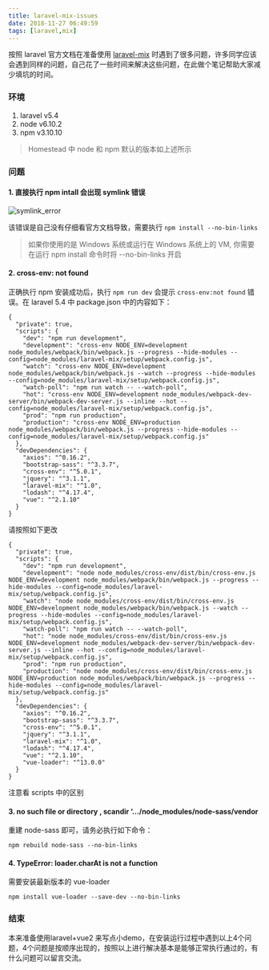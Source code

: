 ```yaml
---
title: laravel-mix-issues
date: 2018-11-27 06:49:59
tags: [laravel,mix]
---
```


按照 laravel 官方文档在准备使用 [laravel-mix][1] 时遇到了很多问题，许多同学应该会遇到同样的问题，自己花了一些时间来解决这些问题，在此做个笔记帮助大家减少填坑的时间。

### 环境
1. laravel v5.4
2. node v6.10.2
3. npm v3.10.10

> Homestead 中 node 和 npm 默认的版本如上述所示

### 问题

#### 1. 直接执行 npm intall 会出现 symlink 错误

![symlink_error](/laravel-mix-issues/symlink_error.png)

该错误是自己没有仔细看官方文档导致，需要执行 `npm install --no-bin-links`

> 如果你使用的是 Windows 系统或运行在 Windows 系统上的 VM, 你需要在运行 npm install 命令时将 --no-bin-links 开启

#### 2. cross-env: not found

正确执行 npm 安装成功后，执行 `npm run dev` 会提示 `cross-env:not found` 错误。在 laravel 5.4 中 package.json 中的内容如下：
```
{
  "private": true,
  "scripts": {
    "dev": "npm run development",
    "development": "cross-env NODE_ENV=development node_modules/webpack/bin/webpack.js --progress --hide-modules --config=node_modules/laravel-mix/setup/webpack.config.js",
    "watch": "cross-env NODE_ENV=development node_modules/webpack/bin/webpack.js --watch --progress --hide-modules --config=node_modules/laravel-mix/setup/webpack.config.js",
    "watch-poll": "npm run watch -- --watch-poll",
    "hot": "cross-env NODE_ENV=development node_modules/webpack-dev-server/bin/webpack-dev-server.js --inline --hot --config=node_modules/laravel-mix/setup/webpack.config.js",
    "prod": "npm run production",
    "production": "cross-env NODE_ENV=production node_modules/webpack/bin/webpack.js --progress --hide-modules --config=node_modules/laravel-mix/setup/webpack.config.js"
  },
  "devDependencies": {
    "axios": "^0.16.2",
    "bootstrap-sass": "^3.3.7",
    "cross-env": "^5.0.1",
    "jquery": "^3.1.1",
    "laravel-mix": "^1.0",
    "lodash": "^4.17.4",
    "vue": "^2.1.10"
  }
}
```
请按照如下更改
```
{
  "private": true,
  "scripts": {
    "dev": "npm run development",
    "development": "node node_modules/cross-env/dist/bin/cross-env.js NODE_ENV=development node_modules/webpack/bin/webpack.js --progress --hide-modules --config=node_modules/laravel-mix/setup/webpack.config.js",
    "watch": "node node_modules/cross-env/dist/bin/cross-env.js NODE_ENV=development node_modules/webpack/bin/webpack.js --watch --progress --hide-modules --config=node_modules/laravel-mix/setup/webpack.config.js",
    "watch-poll": "npm run watch -- --watch-poll",
    "hot": "node node_modules/cross-env/dist/bin/cross-env.js NODE_ENV=development node_modules/webpack-dev-server/bin/webpack-dev-server.js --inline --hot --config=node_modules/laravel-mix/setup/webpack.config.js",
    "prod": "npm run production",
    "production": "node node_modules/cross-env/dist/bin/cross-env.js NODE_ENV=production node_modules/webpack/bin/webpack.js --progress --hide-modules --config=node_modules/laravel-mix/setup/webpack.config.js"
  },
  "devDependencies": {
    "axios": "^0.16.2",
    "bootstrap-sass": "^3.3.7",
    "cross-env": "^5.0.1",
    "jquery": "^3.1.1",
    "laravel-mix": "^1.0",
    "lodash": "^4.17.4",
    "vue": "^2.1.10",
    "vue-loader": "^13.0.0"
  }
}

```
注意看 scripts 中的区别

#### 3. no such file or directory , scandir ‘…/node_modules/node-sass/vendor

重建 node-sass 即可，请务必执行如下命令：

`npm rebuild node-sass --no-bin-links`

#### 4. TypeError: loader.charAt is not a function

需要安装最新版本的 vue-loader

`npm install vue-loader --save-dev --no-bin-links`

### 结束

本来准备使用laravel+vue2 来写点小demo，在安装运行过程中遇到以上4个问题，4个问题是按顺序出现的，按照以上进行解决基本是能够正常执行通过的，有什么问题可以留言交流。


[1]: http://d.laravel-china.org/docs/5.4/mix#running-mix